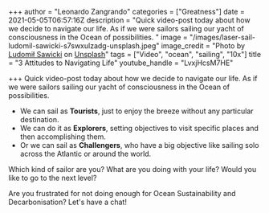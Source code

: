 +++
author = "Leonardo Zangrando"
categories = ["Greatness"]
date = 2021-05-05T06:57:16Z
description = "Quick video-post today about how we decide to navigate our life. As if we were sailors sailing our yacht of consciousness in the Ocean of possibilities. "
image = "/images/laser-sail-ludomil-sawicki-s7swxulzadg-unsplash.jpeg"
image_credit = "Photo by [Ludomił Sawicki](https://unsplash.com/@ludomusae?utm_source=unsplash&utm_medium=referral&utm_content=creditCopyText) on [Unsplash](https://unsplash.com/s/photos/sailing-boat?utm_source=unsplash&utm_medium=referral&utm_content=creditCopyText)"
tags = ["Video", "ocean", "sailing", "10x"]
title = "3 Attitudes to Navigating Life"
youtube_handle = "LvxjHcsM7HE"

+++
Quick video-post today about how we decide to navigate our life. As if we were sailors sailing our yacht of consciousness in the Ocean of possibilities.

* We can sail as **Tourists**, just to enjoy the breeze without any particular destination.
* We can do it as **Explorers**, setting objectives to visit specific places and then accomplishing them.
* Or we can sail as **Challengers**, who have a big objective like sailing solo across the Atlantic or around the world.

Which kind of sailor are you? What are you doing with your life? Would you like to go to the next level?

Are you frustrated for not doing enough for Ocean Sustainability and Decarbonisation? Let's have a chat!
